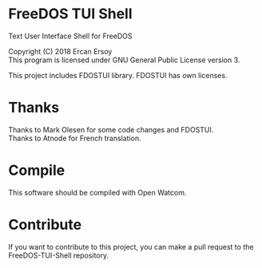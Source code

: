 # FreeDOS TUI Shell

Text User Interface Shell for FreeDOS

Copyright (C) 2018 Ercan Ersoy  
This program is licensed under GNU General Public License version 3.

This project includes FDOSTUI library. FDOSTUI has own licenses.

# Thanks

Thanks to Mark Olesen for some code changes and FDOSTUI.  
Thanks to Atnode for French translation.

# Compile

This software should be compiled with Open Watcom.

# Contribute

If you want to contribute to this project, you can make a pull request to the 
FreeDOS-TUI-Shell repository.

